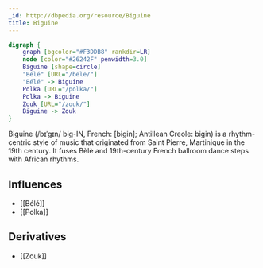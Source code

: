 ```yaml
---
_id: http://dbpedia.org/resource/Biguine
title: Biguine
---
```


```dot
digraph {
	graph [bgcolor="#F3DDB8" rankdir=LR]
	node [color="#26242F" penwidth=3.0]
	Biguine [shape=circle]
	"Bélé" [URL="/bele/"]
	"Bélé" -> Biguine
	Polka [URL="/polka/"]
	Polka -> Biguine
	Zouk [URL="/zouk/"]
	Biguine -> Zouk
}
```

Biguine (/bɪˈɡɪn/ big-IN, French: [biɡin]; Antillean Creole: bigin) is a rhythm-centric style of music that originated from Saint Pierre, Martinique in the 19th century. It fuses Bèlè and 19th-century French ballroom dance steps with African rhythms.

## Influences

- [[Bélé]]
- [[Polka]]

## Derivatives

- [[Zouk]]
